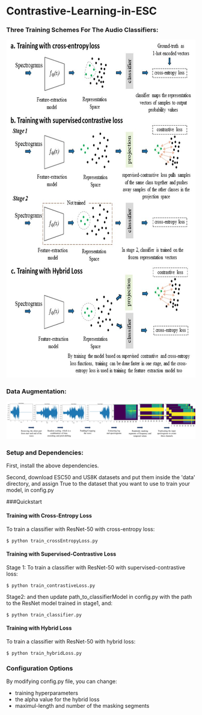 # Contrastive-Learning-in-ESC
<h3> Three Training Schemes For The Audio Classifiers: </h3>


<p align="center"><img src="resources/overview.jpg" alt="overview of our three models" height="900"></p>

<h3> Data Augmentation: </h3>
<img src="resources/data_augmentation.jpg" alt="data augmentation process">

### Setup and Dependencies:
First, install the above dependencies.

Second, download ESC50 and US8K datasets and put them inside the 'data' directory, and assign True to the dataset that you want to use to train your model, in config.py

###Quickstart
#### Training with Cross-Entropy Loss
 To train a classifier with ResNet-50 with cross-entropy loss:
```
$ python train_crossEntropyLoss.py
```
#### Training with Supervised-Contrastive Loss
Stage 1:
To train a classifier with ResNet-50 with supervised-contrastive loss: 
```
$ python train_contrastiveLoss.py
```
Stage2:
and then update path_to_classifierModel in config.py with the path to the ResNet model trained in stage1, and:
```
$ python train_classifier.py
```
#### Training with Hybrid Loss
To train a classifier with ResNet-50 with hybrid loss:
```
$ python train_hybridLoss.py
```

### Configuration Options
By modifying config.py file, you can change:
<ul>
 <li> training hyperparameters </li>
 <li> the alpha value for the hybrid loss </li>
 <li> maximul-length and number of the masking segments</li>
 </ul>
